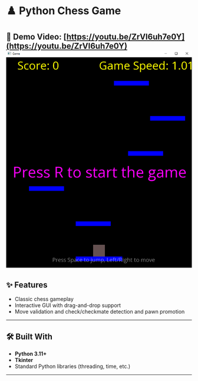 # ♟️ Python Chess Game

🎥 **Demo Video**: [https://youtu.be/ZrVI6uh7e0Y](https://youtu.be/ZrVI6uh7e0Y)
![UI Preview](showcase.png)
---

## ✨ Features

- Classic chess gameplay  
- Interactive GUI with drag-and-drop support  
- Move validation and check/checkmate detection and pawn promotion  

---

## 🛠 Built With

- **Python 3.11+**  
- **Tkinter**  
- Standard Python libraries (threading, time, etc.)

---
